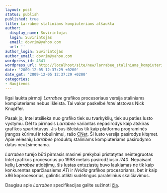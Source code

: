 ```yaml
---
layout: post
status: publish
published: true
title: Larrabee staliniams kompiuteriams atšaukta
author:
  display_name: Suvirintojas
  login: Suvirintojas
  email: dovrim@yahoo.com
  url: ''
author_login: Suvirintojas
author_email: dovrim@yahoo.com
wordpress_id: 4341
wordpress_url: http://localhost/site/new/larrabee_staliniams_kompiuteriams_atsaukta/
date: '2009-12-05 12:37:29 +0200'
date_gmt: '2009-12-05 12:37:29 +0200'
categories:
- Naujienos
---
```

<p>Ilgai laukta pirmoji <i>Larrabee</i> grafikos procesoriaus versija staliniams kompiuteriams nebus išleista. Tai vakar paskelbė <i>Intel</i> atstovas Nick Knupffer.</p>
<p>Pasak jo, Intel atsilieka nuo grafiko tiek su tvarkyklių, tiek su paties lusto vystymu. Dėl to pirmasis <i>Larrabee</i> variantas nepasirodys kaip atskiras grafikos spartintuvas. Jis bus išleistas tik kaip platforma programinės įrangos kūrimui ir tobulinimui, rašo <a class="ns" href="http://news.cnet.com/8301-13924_3-10409715-64.html">CNet</a>. Ši lusto versija pasirodys kitąmet. Apie vėlesnių <i>Larrabee</i> produktų staliniams kompiuteriams pasirodymo datas neužsimenama.</p>
<p><i>Larrabee</i> turėjo būti pirmasis masinei prekybai pristatytas neintegruotas Intel grafikos procesorius po 1998 metais pasirodžiusio <i>i740</i>. Nepaisant kelių <i>Larrabee</i> atidėjimų, šis lustas entuziastų buvo laukiamas ne tik kaip konkurentas sparčiausiems <i>ATI</i> ir <i>Nvidia</i> grafikos procesoriams, bet ir kaip x86 koprocesorius, galintis atlikti sudėtingus paralelinius skaičiavimus. </p>
<p>Daugiau apie <i>Larrabee</i> specifikacijas galite sužinoti <a class="ns" href="http://www.technews.lt/tekstas/(SP)__Intel__pristatys__Larrabee__vaizdo_procesoriaus_specifikacijas.html;;">čia</a>.<br /></p>
